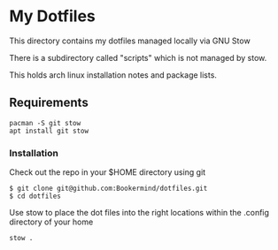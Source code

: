 # My Dotfiles
This directory contains my dotfiles managed locally via GNU Stow

There is a subdirectory called "scripts" which is not managed by stow.

This holds arch linux installation notes and package lists.

## Requirements

```
pacman -S git stow
apt install git stow
```

### Installation
Check out the repo in your $HOME directory using git
```
$ git clone git@github.com:Bookermind/dotfiles.git
$ cd dotfiles
```

Use stow to place the dot files into the right locations within the .config directory of your home
```
stow .
```
